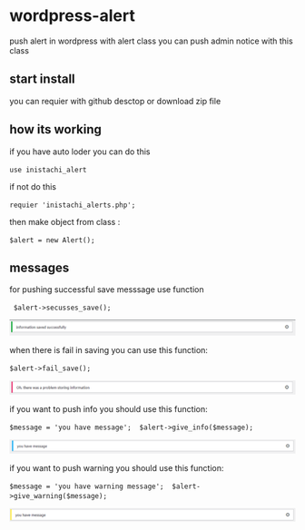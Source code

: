 # wordpress-alert
 push alert in wordpress with alert class
you can push admin notice with this class 

## start install 
you can requier with github desctop or download zip file

## how its working
if you have auto loder you can do this 

` use inistachi_alert `

if not do this

` requier 'inistachi_alerts.php'; `

then make object from class :

` $alert = new Alert(); `

## messages
for pushing successful save messsage use function 

` $alert->secusses_save();`

![ScreenShot](https://raw.githubusercontent.com/turkdevlopers/inistachiPUB/main/imgs/ss.png)

when there is fail in saving you can use this function:

`$alert->fail_save();`

![ScreenShot](https://raw.githubusercontent.com/turkdevlopers/inistachiPUB/main/imgs/fs.png)

if you want to push info you should use this function:

`$message = 'you have message'; 
$alert->give_info($message);`

![ScreenShot](https://raw.githubusercontent.com/turkdevlopers/inistachiPUB/main/imgs/is.png)

if you want to push warning you should use this function:

`$message = 'you have warning message'; 
$alert->give_warning($message);`

![ScreenShot](https://raw.githubusercontent.com/turkdevlopers/inistachiPUB/main/imgs/ws.png)
